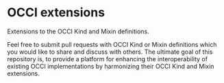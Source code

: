 OCCI extensions
===============

Extensions to the OCCI Kind and Mixin definitions.

Feel free to submit pull requests with OCCI Kind or Mixin definitions which you would like to share and discuss with others.
The ultimate goal of this repository is, to provide a platform for enhancing the interoperability of existing OCCI implementations by harmonizing their OCCI Kind and Mixin extensions.
